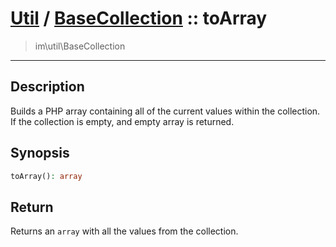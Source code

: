 # [Util](Util.md) / [BaseCollection](Util-BaseCollection.md) :: toArray
 > im\util\BaseCollection
____

## Description
Builds a PHP array containing all of the current values within
the collection. If the collection is empty, and empty array is returned.

## Synopsis
```php
toArray(): array
```

## Return
Returns an `array` with all the values from the collection.
